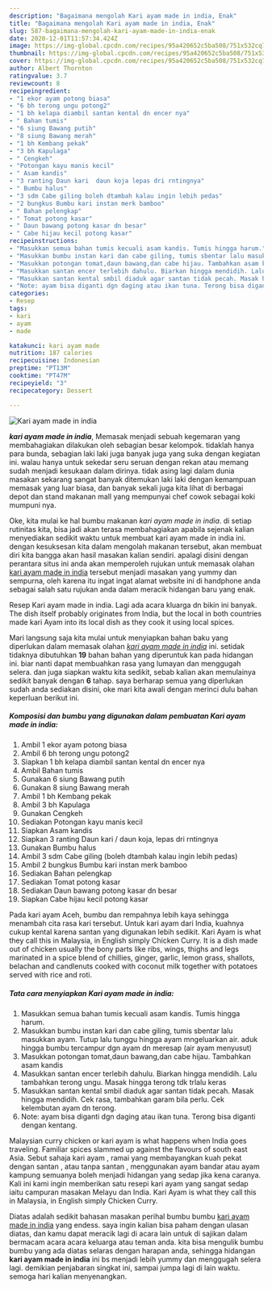 ```yaml
---
description: "Bagaimana mengolah Kari ayam made in india, Enak"
title: "Bagaimana mengolah Kari ayam made in india, Enak"
slug: 587-bagaimana-mengolah-kari-ayam-made-in-india-enak
date: 2020-12-01T11:57:34.424Z
image: https://img-global.cpcdn.com/recipes/95a420652c5ba508/751x532cq70/kari-ayam-made-in-india-foto-resep-utama.jpg
thumbnail: https://img-global.cpcdn.com/recipes/95a420652c5ba508/751x532cq70/kari-ayam-made-in-india-foto-resep-utama.jpg
cover: https://img-global.cpcdn.com/recipes/95a420652c5ba508/751x532cq70/kari-ayam-made-in-india-foto-resep-utama.jpg
author: Albert Thornton
ratingvalue: 3.7
reviewcount: 8
recipeingredient:
- "1 ekor ayam potong biasa"
- "6 bh terong ungu potong2"
- "1 bh kelapa diambil santan kental dn encer nya"
- " Bahan tumis"
- "6 siung Bawang putih"
- "8 siung Bawang merah"
- "1 bh Kembang pekak"
- "3 bh Kapulaga"
- " Cengkeh"
- "Potongan kayu manis kecil"
- " Asam kandis"
- "3 ranting Daun kari  daun koja lepas dri rntingnya"
- " Bumbu halus"
- "3 sdm Cabe giling boleh dtambah kalau ingin lebih pedas"
- "2 bungkus Bumbu kari instan merk bamboo"
- " Bahan pelengkap"
- " Tomat potong kasar"
- " Daun bawang potong kasar dn besar"
- " Cabe hijau kecil potong kasar"
recipeinstructions:
- "Masukkan semua bahan tumis kecuali asam kandis. Tumis hingga harum."
- "Masukkan bumbu instan kari dan cabe giling, tumis sbentar lalu masukkan ayam. Tutup lalu tunggu hingga ayam mngeluarkan air. aduk hingga bumbu tercampur dgn ayam dn meresap (air ayam menyusut)"
- "Masukkan potongan tomat,daun bawang,dan cabe hijau. Tambahkan asam kandis"
- "Masukkan santan encer terlebih dahulu. Biarkan hingga mendidih. Lalu tambahkan terong ungu. Masak hingga terong tdk trlalu keras"
- "Masukkan santan kental smbil diaduk agar santan tidak pecah. Masak hingga mendidih. Cek rasa, tambahkan garam bila perlu. Cek kelembutan ayam dn terong."
- "Note: ayam bisa diganti dgn daging atau ikan tuna. Terong bisa diganti dengan kentang."
categories:
- Resep
tags:
- kari
- ayam
- made

katakunci: kari ayam made 
nutrition: 187 calories
recipecuisine: Indonesian
preptime: "PT13M"
cooktime: "PT47M"
recipeyield: "3"
recipecategory: Dessert

---
```



![Kari ayam made in india](https://img-global.cpcdn.com/recipes/95a420652c5ba508/751x532cq70/kari-ayam-made-in-india-foto-resep-utama.jpg)

<b><i>kari ayam made in india</i></b>, Memasak menjadi sebuah kegemaran yang membahagiakan dilakukan oleh sebagian besar kelompok. tidaklah hanya para bunda, sebagian laki laki juga banyak juga yang suka dengan kegiatan ini. walau hanya untuk sekedar seru seruan dengan rekan atau memang sudah menjadi kesukaan dalam dirinya. tidak asing lagi dalam dunia masakan sekarang sangat banyak ditemukan laki laki dengan kemampuan memasak yang luar biasa, dan banyak sekali juga kita lihat di berbagai depot dan stand makanan mall yang mempunyai chef cowok sebagai koki mumpuni nya.

Oke, kita mulai ke hal bumbu makanan <i>kari ayam made in india</i>. di setiap rutinitas kita, bisa jadi akan terasa membahagiakan apabila sejenak kalian menyediakan sedikit waktu untuk membuat kari ayam made in india ini. dengan kesuksesan kita dalam mengolah makanan tersebut, akan membuat diri kita bangga akan hasil masakan kalian sendiri. apalagi disini dengan perantara situs ini anda akan memperoleh rujukan untuk memasak olahan <u>kari ayam made in india</u> tersebut menjadi masakan yang yummy dan sempurna, oleh karena itu ingat ingat alamat website ini di handphone anda sebagai salah satu rujukan anda dalam meracik hidangan baru yang enak.

Resep Kari ayam made in india. Lagi ada acara kluarga dn bikin ini banyak. The dish itself probably originates from India, but the local in both countries made kari Ayam into its local dish as they cook it using local spices.


Mari langsung saja kita mulai untuk menyiapkan bahan baku yang diperlukan dalam memasak olahan <u><i>kari ayam made in india</i></u> ini. setidak tidaknya dibutuhkan <b>19</b> bahan bahan yang diperuntuk kan pada hidangan ini. biar nanti dapat membuahkan rasa yang lumayan dan menggugah selera. dan juga siapkan waktu kita sedikit, sebab kalian akan memulainya sedikit banyak dengan <b>6</b> tahap. saya berharap semua yang diperlukan sudah anda sediakan disini, oke mari kita awali dengan merinci dulu bahan keperluan berikut ini.

<!--inarticleads1-->

##### Komposisi dan bumbu yang digunakan dalam pembuatan Kari ayam made in india:

1. Ambil 1 ekor ayam potong biasa
1. Ambil 6 bh terong ungu potong2
1. Siapkan 1 bh kelapa diambil santan kental dn encer nya
1. Ambil  Bahan tumis
1. Gunakan 6 siung Bawang putih
1. Gunakan 8 siung Bawang merah
1. Ambil 1 bh Kembang pekak
1. Ambil 3 bh Kapulaga
1. Gunakan  Cengkeh
1. Sediakan Potongan kayu manis kecil
1. Siapkan  Asam kandis
1. Siapkan 3 ranting Daun kari / daun koja, lepas dri rntingnya
1. Gunakan  Bumbu halus
1. Ambil 3 sdm Cabe giling (boleh dtambah kalau ingin lebih pedas)
1. Ambil 2 bungkus Bumbu kari instan merk bamboo
1. Sediakan  Bahan pelengkap
1. Sediakan  Tomat potong kasar
1. Sediakan  Daun bawang potong kasar dn besar
1. Siapkan  Cabe hijau kecil potong kasar


Pada kari ayam Aceh, bumbu dan rempahnya lebih kaya sehingga menambah cita rasa kari tersebut. Untuk kari ayam dari India, kuahnya cukup kental karena santan yang digunakan lebih sedikit. Kari Ayam is what they call this in Malaysia, in English simply Chicken Curry. It is a dish made out of chicken usually the bony parts like ribs, wings, thighs and legs marinated in a spice blend of chillies, ginger, garlic, lemon grass, shallots, belachan and candlenuts cooked with coconut milk together with potatoes served with rice and roti. 

<!--inarticleads2-->

##### Tata cara menyiapkan Kari ayam made in india:

1. Masukkan semua bahan tumis kecuali asam kandis. Tumis hingga harum.
1. Masukkan bumbu instan kari dan cabe giling, tumis sbentar lalu masukkan ayam. Tutup lalu tunggu hingga ayam mngeluarkan air. aduk hingga bumbu tercampur dgn ayam dn meresap (air ayam menyusut)
1. Masukkan potongan tomat,daun bawang,dan cabe hijau. Tambahkan asam kandis
1. Masukkan santan encer terlebih dahulu. Biarkan hingga mendidih. Lalu tambahkan terong ungu. Masak hingga terong tdk trlalu keras
1. Masukkan santan kental smbil diaduk agar santan tidak pecah. Masak hingga mendidih. Cek rasa, tambahkan garam bila perlu. Cek kelembutan ayam dn terong.
1. Note: ayam bisa diganti dgn daging atau ikan tuna. Terong bisa diganti dengan kentang.


Malaysian curry chicken or kari ayam is what happens when India goes traveling. Familiar spices slammed up against the flavours of south east Asia. Sebut sahaja kari ayam , ramai yang membayangkan kuah pekat dengan santan , atau tanpa santan , menggunakan ayam bandar atau ayam kampung semuanya boleh menjadi hidangan yang sedap jika kena caranya. Kali ini kami ingin memberikan satu resepi kari ayam yang sangat sedap iaitu campuran masakan Melayu dan India. Kari Ayam is what they call this in Malaysia, in English simply Chicken Curry. 

Diatas adalah sedikit bahasan masakan perihal bumbu bumbu <u>kari ayam made in india</u> yang endess. saya ingin kalian bisa paham dengan ulasan diatas, dan kamu dapat meracik lagi di acara lain untuk di sajikan dalam bermacam acara acara keluarga atau teman anda. kita bisa mengulik bumbu bumbu yang ada diatas selaras dengan harapan anda, sehingga hidangan <b>kari ayam made in india</b> ini bs menjadi lebih yummy dan menggugah selera lagi. demikian penjabaran singkat ini, sampai jumpa lagi di lain waktu. semoga hari kalian menyenangkan.
